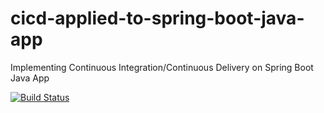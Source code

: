 # cicd-applied-to-spring-boot-java-app
 Implementing Continuous Integration/Continuous Delivery on Spring Boot Java App


 [![Build Status](https://travis-ci.com/gferrari89/cicd-applied-to-spring-boot-java-app.svg)](https://travis-ci.com/gferrari89/cicd-applied-to-spring-boot-java-app)
